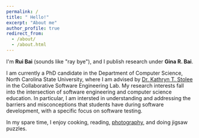 ```yaml
---
permalink: /
title: " Hello!"
excerpt: "About me"
author_profile: true
redirect_from: 
  - /about/
  - /about.html
---
```


I'm <b>Rui Bai</b> (sounds like "ray bye"), and I publish research under <b>Gina R. Bai</b>.

I am currently a PhD candidate in the Department of Computer Science, North Carolina State University, where I am advised by <a href="https://kstolee.github.io" target="_blank">Dr. Kathryn T. Stolee</a> in the Collaborative Software Engineering Lab. My research interests fall into the intersection of software engineering and computer science education. In particular, I am intersted in understanding and addressing the barriers and misconceptions that students have during software development, with a specific focus on software testing.

In my spare time, I enjoy cooking, reading, <a href="https://www.instagram.com/ginabai_r/" target="_blank">photography</a>, and doing jigsaw puzzles.